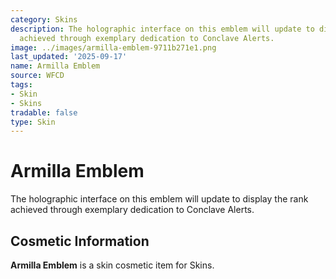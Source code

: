 ```yaml
---
category: Skins
description: The holographic interface on this emblem will update to display the rank
  achieved through exemplary dedication to Conclave Alerts.
image: ../images/armilla-emblem-9711b271e1.png
last_updated: '2025-09-17'
name: Armilla Emblem
source: WFCD
tags:
- Skin
- Skins
tradable: false
type: Skin
---
```


# Armilla Emblem

The holographic interface on this emblem will update to display the rank achieved through exemplary dedication to Conclave Alerts.

## Cosmetic Information

**Armilla Emblem** is a skin cosmetic item for Skins.

